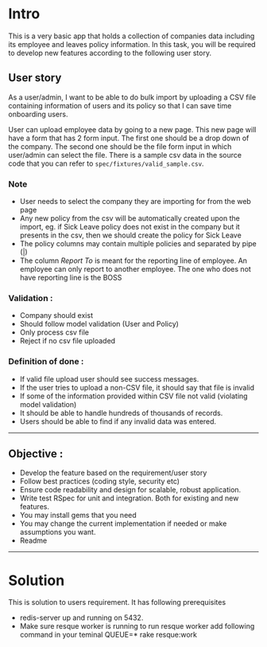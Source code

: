 # Intro
This is a very basic app that holds a collection of companies data including its employee and leaves policy information. In this task, you will be required to develop new features according to the following user story.

## User story
As a user/admin, I want to be able to do bulk import by uploading a CSV file containing information of users and its policy so that I can save time onboarding users.

User can upload employee data by going to a new page. This new page will have a form that has 2 form input. The first one should be a drop down of the company. The second one should be the file form input in which user/admin can select the file. There is a sample csv data in the source code that you can refer to `spec/fixtures/valid_sample.csv`.

### Note
* User needs to select the company they are importing for from the web page
* Any new policy from the csv will be automatically created upon the import, eg. if Sick Leave policy does not exist in the company but it presents in the csv, then we should create the policy for Sick Leave
* The policy columns may contain multiple policies and separated by pipe (|)
* The column *Report To* is meant for the reporting line of employee. An employee can only report to another employee. The one who does not have reporting line is the BOSS

### Validation :

* Company should exist
* Should follow model validation (User and Policy)
* Only process csv file
* Reject if no csv file uploaded


### Definition of done :

* If valid file upload user should see success messages.
* If the user tries to upload a non-CSV file, it should say  that file is invalid
* If some of the information provided within CSV file not valid (violating model validation)
* It should be able to handle hundreds of thousands of records.
* Users should be able to find if any invalid data was entered.
---

## Objective :

* Develop the feature based on the requirement/user story
* Follow best practices (coding style, security etc)
* Ensure code readability and design for scalable, robust application.
* Write test RSpec for unit and integration. Both for existing and new features.
* You may install gems that you need
* You may change the current implementation if needed or make assumptions you want.
* Readme
---

# Solution
This is solution to users requirement. It has following prerequisites
* redis-server up and running on 5432.
* Make sure resque worker is running to run resque worker add following command in your teminal
QUEUE=* rake resque:work
